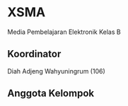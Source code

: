 # XSMA
Media Pembelajaran Elektronik Kelas B
## Koordinator
Diah Adjeng Wahyuningrum (106)
## Anggota Kelompok
